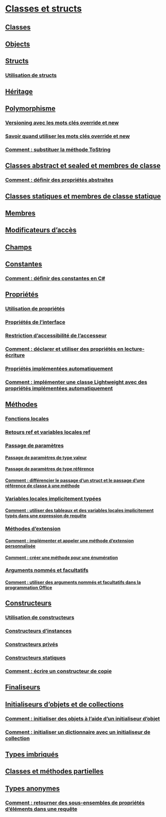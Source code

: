 # [Classes et structs](index.md)
## [Classes](classes.md)
## [Objects](objects.md)
## [Structs](structs.md)
### [Utilisation de structs](using-structs.md)
## [Héritage](inheritance.md)
## [Polymorphisme](polymorphism.md)
### [Versioning avec les mots clés override et new](versioning-with-the-override-and-new-keywords.md)
### [Savoir quand utiliser les mots clés override et new](knowing-when-to-use-override-and-new-keywords.md)
### [Comment : substituer la méthode ToString](how-to-override-the-tostring-method.md)
## [Classes abstract et sealed et membres de classe](abstract-and-sealed-classes-and-class-members.md)
### [Comment : définir des propriétés abstraites](how-to-define-abstract-properties.md)
## [Classes statiques et membres de classe statique](static-classes-and-static-class-members.md)
## [Membres](members.md)
## [Modificateurs d’accès](access-modifiers.md)
## [Champs](fields.md)
## [Constantes](constants.md)
### [Comment : définir des constantes en C#](how-to-define-constants.md)
## [Propriétés](properties.md)
### [Utilisation de propriétés](using-properties.md)
### [Propriétés de l’interface](interface-properties.md)
### [Restriction d’accessibilité de l’accesseur](restricting-accessor-accessibility.md)
### [Comment : déclarer et utiliser des propriétés en lecture-écriture](how-to-declare-and-use-read-write-properties.md)
### [Propriétés implémentées automatiquement](auto-implemented-properties.md)
### [Comment : implémenter une classe Lightweight avec des propriétés implémentées automatiquement](how-to-implement-a-lightweight-class-with-auto-implemented-properties.md)
## [Méthodes](methods.md)
### [Fonctions locales](local-functions.md)
### [Retours ref et variables locales ref](ref-returns.md)
### [Passage de paramètres](passing-parameters.md)
#### [Passage de paramètres de type valeur](passing-value-type-parameters.md)
#### [Passage de paramètres de type référence](passing-reference-type-parameters.md)
#### [Comment : différencier le passage d’un struct et le passage d’une référence de classe à une méthode](how-to-know-the-difference-passing-a-struct-and-passing-a-class-to-a-method.md)
### [Variables locales implicitement typées](implicitly-typed-local-variables.md)
#### [Comment : utiliser des tableaux et des variables locales implicitement typés dans une expression de requête](how-to-use-implicitly-typed-local-variables-and-arrays-in-a-query-expression.md)
### [Méthodes d’extension](extension-methods.md)
#### [Comment : implémenter et appeler une méthode d’extension personnalisée](how-to-implement-and-call-a-custom-extension-method.md)
#### [Comment : créer une méthode pour une énumération](how-to-create-a-new-method-for-an-enumeration.md)
### [Arguments nommés et facultatifs](named-and-optional-arguments.md)
#### [Comment : utiliser des arguments nommés et facultatifs dans la programmation Office](how-to-use-named-and-optional-arguments-in-office-programming.md)
## [Constructeurs](constructors.md)
### [Utilisation de constructeurs](using-constructors.md)
### [Constructeurs d’instances](instance-constructors.md)
### [Constructeurs privés](private-constructors.md)
### [Constructeurs statiques](static-constructors.md)
### [Comment : écrire un constructeur de copie](how-to-write-a-copy-constructor.md)
## [Finaliseurs](destructors.md)
## [Initialiseurs d’objets et de collections](object-and-collection-initializers.md)
### [Comment : initialiser des objets à l’aide d’un initialiseur d’objet](how-to-initialize-objects-by-using-an-object-initializer.md)
### [Comment : initialiser un dictionnaire avec un initialiseur de collection](how-to-initialize-a-dictionary-with-a-collection-initializer.md)
## [Types imbriqués](nested-types.md)
## [Classes et méthodes partielles](partial-classes-and-methods.md)
## [Types anonymes](anonymous-types.md)
### [Comment : retourner des sous-ensembles de propriétés d’éléments dans une requête](how-to-return-subsets-of-element-properties-in-a-query.md)
